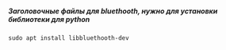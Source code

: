 ##### Заголовочные файлы для bluethooth, нужно для установки библиотеки для python
```sudo apt install libbluethooth-dev```
